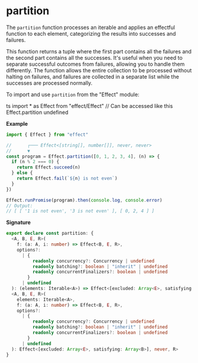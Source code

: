 # partition

The `partition` function processes an iterable and applies an
effectful function to each element, categorizing the results into successes
and failures.

This function returns a tuple where the first part contains all the failures
and the second part contains all the successes. It's useful when you need to
separate successful outcomes from failures, allowing you to handle them
differently. The function allows the entire collection to be processed
without halting on failures, and failures are collected in a separate list
while the successes are processed normally.

To import and use `partition` from the "Effect" module:

ts
import \* as Effect from "effect/Effect"
// Can be accessed like this
Effect.partition
undefined

**Example**

```ts
import { Effect } from "effect"

//      ┌─── Effect<[string[], number[]], never, never>
//      ▼
const program = Effect.partition([0, 1, 2, 3, 4], (n) => {
  if (n % 2 === 0) {
    return Effect.succeed(n)
  } else {
    return Effect.fail(`${n} is not even`)
  }
})

Effect.runPromise(program).then(console.log, console.error)
// Output:
// [ [ '1 is not even', '3 is not even' ], [ 0, 2, 4 ] ]
```

**Signature**

```ts
export declare const partition: {
  <A, B, E, R>(
    f: (a: A, i: number) => Effect<B, E, R>,
    options?:
      | {
          readonly concurrency?: Concurrency | undefined
          readonly batching?: boolean | "inherit" | undefined
          readonly concurrentFinalizers?: boolean | undefined
        }
      | undefined
  ): (elements: Iterable<A>) => Effect<[excluded: Array<E>, satisfying: Array<B>], never, R>
  <A, B, E, R>(
    elements: Iterable<A>,
    f: (a: A, i: number) => Effect<B, E, R>,
    options?:
      | {
          readonly concurrency?: Concurrency | undefined
          readonly batching?: boolean | "inherit" | undefined
          readonly concurrentFinalizers?: boolean | undefined
        }
      | undefined
  ): Effect<[excluded: Array<E>, satisfying: Array<B>], never, R>
}
```
